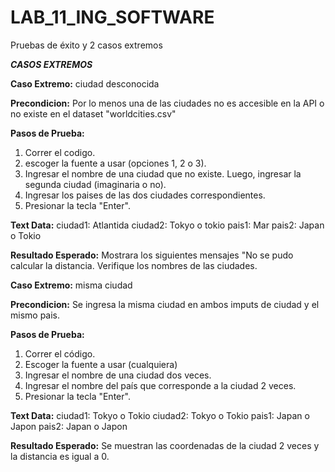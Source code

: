 # LAB_11_ING_SOFTWARE
Pruebas de éxito y 2 casos extremos

***CASOS EXTREMOS***

**Caso Extremo:** ciudad desconocida

**Precondicion:** Por lo menos una de las ciudades no es accesible en la API o no existe en el dataset "worldcities.csv"

**Pasos de Prueba:**
1. Correr el codigo.
2. escoger la fuente a usar (opciones 1, 2 o 3).
3. Ingresar el nombre de una ciudad que no existe. Luego, ingresar la segunda ciudad (imaginaria o no).
4. Ingresar los paises de las dos ciudades correspondientes.
5. Presionar la tecla "Enter".

**Text Data:**
    ciudad1: Atlantida
    ciudad2: Tokyo o tokio
    pais1: Mar
    pais2: Japan o Tokio

**Resultado Esperado:** Mostrara los siguientes mensajes "No se pudo calcular la distancia. Verifique los nombres de las ciudades.

**Caso Extremo:** misma ciudad

**Precondicion:** Se ingresa la misma ciudad en ambos imputs de ciudad y el mismo pais.

**Pasos de Prueba:**
1. Correr el código.
2. Escoger la fuente a usar (cualquiera)
3. Ingresar el nombre de una ciudad dos veces.
4. Ingresar el nombre del país que corresponde a la ciudad 2 veces.
5. Presionar la tecla "Enter".

**Text Data:**
    ciudad1: Tokyo o Tokio
    ciudad2: Tokyo o Tokio
    pais1: Japan o Japon
    pais2: Japan o Japon

**Resultado Esperado:** Se muestran las coordenadas de la ciudad 2 veces y la distancia es igual a 0.